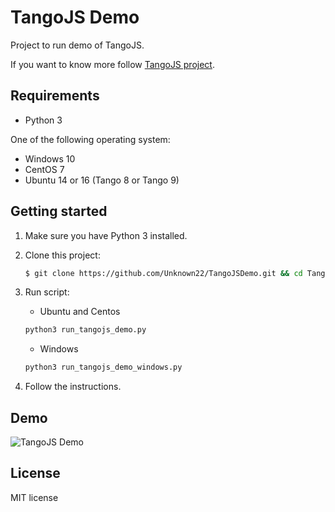 # TangoJS Demo

Project to run demo of TangoJS.

If you want to know more follow [TangoJS project](http://tangojs.github.io/).

## Requirements
* Python 3

One of the following operating system:
* Windows 10
* CentOS 7
* Ubuntu 14 or 16 (Tango 8 or Tango 9)


## Getting started

1. Make sure you have Python 3 installed.

2. Clone this project:
   ```bash
   $ git clone https://github.com/Unknown22/TangoJSDemo.git && cd TangoJSDemo/src/
   ```
3. Run script:

    * Ubuntu and Centos
    ```bash
    python3 run_tangojs_demo.py
    ```

    * Windows
    ```bash
    python3 run_tangojs_demo_windows.py
    ```

4. Follow the instructions.

## Demo

![TangoJS Demo](https://github.com/Unknown22/TangoJSDemo/tree/master/src/images/demo.png)

## License
MIT license